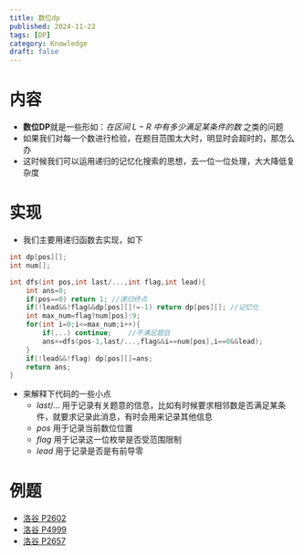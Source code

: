 ```yaml
---
title: 数位dp
published: 2024-11-22
tags: [DP]
category: Knowledge
draft: false
---
```


# 内容
- **数位DP**就是一些形如：*在区间 $L-R$ 中有多少满足某条件的数* 之类的问题
- 如果我们对每一个数进行检验，在题目范围太大时，明显时会超时的，那怎么办
- 这时候我们可以运用递归的记忆化搜索的思想，去一位一位处理，大大降低复杂度

# 实现
- 我们主要用递归函数去实现，如下
``` cpp
int dp[pos][];
int num[];

int dfs(int pos,int last/...,int flag,int lead){ 
	int ans=0;
	if(pos==0) return 1; //递归终点
	if(!lead&&!flag&&dp[pos][]!=-1) return dp[pos][]; //记忆化
	int max_num=flag?num[pos]:9;
	for(int i=0;i<=max_num;i++){
		if(...) continue;    //不满足题目
		ans+=dfs(pos-1,last/...,flag&&i==num[pos],i==0&&lead);
	}
	if(!lead&&!flag) dp[pos][]=ans;
	return ans;
}
```
- 来解释下代码的一些小点
	- $last/...$ 用于记录有关题意的信息，比如有时候要求相邻数是否满足某条件，就要求记录此消息，有时会用来记录其他信息
	- $pos$ 用于记录当前数位位置
	- $flag$ 用于记录这一位枚举是否受范围限制
	- $lead$ 用于记录是否是有前导零


# 例题
- [洛谷 P2602](https://www.luogu.com.cn/problem/P2602)
- [洛谷 P4999](https://www.luogu.com.cn/problem/P4999)
- [洛谷 P2657](https://www.luogu.com.cn/problem/P2657)
